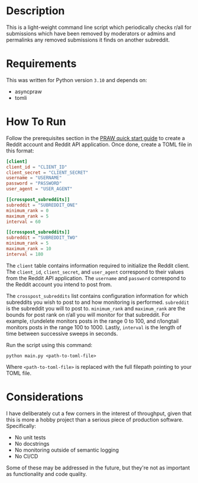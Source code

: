 # Description
This is a light-weight command line script which periodically checks r/all for submissions which have been removed by
moderators or admins and permalinks any removed submissions it finds on another subreddit.

# Requirements
This was written for Python version `3.10` and depends on:
* asyncpraw
* tomli

# How To Run
Follow the prerequisites section in the
[PRAW quick start guide](https://praw.readthedocs.io/en/latest/getting_started/quick_start.html) to create a Reddit
account and Reddit API application. Once done, create a TOML file in this format:
```toml
[client]
client_id = "CLIENT_ID"
client_secret = "CLIENT_SECRET"
username = "USERNAME"
password = "PASSWORD"
user_agent = "USER_AGENT"

[[crosspost_subreddits]]
subreddit = "SUBREDDIT_ONE"
minimum_rank = 0
maximum_rank = 5
interval = 60

[[crosspost_subreddits]]
subreddit = "SUBREDDIT_TWO"
minimum_rank = 5
maximum_rank = 10
interval = 180
```
The `client` table contains information required to initialize the Reddit client. The `client_id`, `client_secret`, and
`user_agent` correspond to their values from the Reddit API application. The `username` and `password` correspond to the
Reddit account you intend to post from.

The `crosspost_subreddits` list contains configuration information for which subreddits you wish to post to and how
monitoring is performed. `subreddit` is the subreddit you will to post to. `minimum_rank` and `maximum_rank` are the
bounds for post rank on r/all you will monitor for that subreddit. For example, r/undelete monitors posts in the range
0 to 100, and r/longtail monitors posts in the range 100 to 1000. Lastly, `interval` is the length of time between
successive sweeps in seconds.

Run the script using this command:
```
python main.py <path-to-toml-file>
```
Where `<path-to-toml-file>` is replaced with the full filepath pointing to your TOML file.

# Considerations
I have deliberately cut a few corners in the interest of throughput, given that this is more a hobby project than a
serious piece of production software. Specifically:
* No unit tests
* No docstrings
* No monitoring outside of semantic logging
* No CI/CD

Some of these may be addressed in the future, but they're not as important as functionality and code quality.